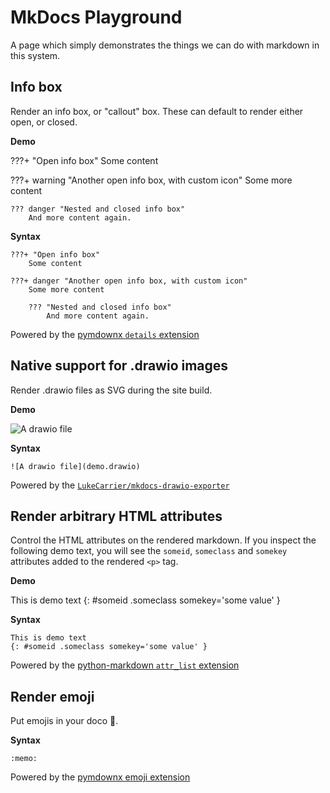 MkDocs Playground
=================

A page which simply demonstrates the things we can do with markdown in this system.


## Info box

Render an info box, or "callout" box. These can default to render either open, or closed.

**Demo**

???+ "Open info box"
    Some content

???+ warning "Another open info box, with custom icon"
    Some more content

    ??? danger "Nested and closed info box"
        And more content again.

**Syntax**

```
???+ "Open info box"
    Some content

???+ danger "Another open info box, with custom icon"
    Some more content

    ??? "Nested and closed info box"
        And more content again.
```
Powered by the [pymdownx `details` extension](https://facelessuser.github.io/pymdown-extensions/extensions/details)


## Native support for .drawio images

Render .drawio files as SVG during the site build.

**Demo**

![A drawio file](demo.drawio)

**Syntax**

```
![A drawio file](demo.drawio)
```
Powered by the [`LukeCarrier/mkdocs-drawio-exporter`](https://github.com/LukeCarrier/mkdocs-drawio-exporter)


## Render arbitrary HTML attributes

Control the HTML attributes on the rendered markdown. If you inspect the following demo text, you
will see the `someid`, `someclass` and `somekey` attributes added to the rendered `<p>` tag.

**Demo**

This is demo text
{: #someid .someclass somekey='some value' }

**Syntax**

```
This is demo text
{: #someid .someclass somekey='some value' }
```
Powered by the [python-markdown `attr_list` extension](https://python-markdown.github.io/extensions/attr_list)


## Render emoji

Put emojis in your doco :memo:.

**Syntax**

```
:memo:
```
Powered by the [pymdownx emoji extension](https://facelessuser.github.io/pymdown-extensions/extensions/emoji)
